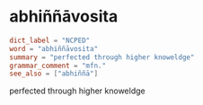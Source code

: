 # abhiññāvosita

``` toml
dict_label = "NCPED"
word = "abhiññāvosita"
summary = "perfected through higher knoweldge"
grammar_comment = "mfn."
see_also = ["abhiññā"]
```

perfected through higher knoweldge

